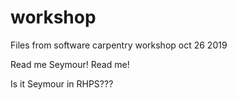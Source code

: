 # workshop
Files from software carpentry workshop oct 26 2019

Read me Seymour! Read me!

Is it Seymour in RHPS???
